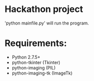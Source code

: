 Hackathon project
=======

'python mainfile.py' will run the program.

Requirements:
=====
- Python 2.7.5+
- python-tkinter (Tkinter)
- python-imaging (PIL)
- python-imaging-tk (ImageTk)
